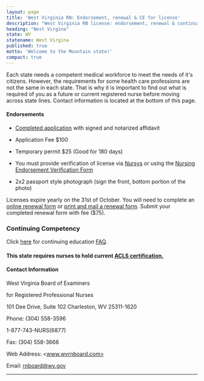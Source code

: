 ```yaml
---
layout: page
title: 'West Virginia RN: Endorsement, renewal & CE for license'
description: "West Virginia RN license: endorsement, renewal & continuing education info. Comply & advance your nursing career.\r"
heading: "West Virgina"
state: WV
statename: West Virgina
published: true
motto: 'Welcome to the Mountain state!'
compact: true
---
```

        
Each state needs a competent medical workforce to meet the needs of it's citizens. However, the requirements for some health care professions are not the same in each state. That is why it is important to find out what is required of you as a future or current registered nurse before moving across state lines. Contact information is located at the bottom of this page.

#### Endorsements

*   [Completed application](https://wvrnboard.wv.gov/licensing/Documents/License%20By%20Endorsement%20Flowchart.pdf) with signed and notarized affidavit
    
*   Application Fee $100
    
*   Temporary permit $25 (Good for 180 days)
    
*   You must provide verification of license via [Nursys](https://www.nursys.com) or using the [Nursing Endorsement Verification Form](https://wvrn.boardsofnursing.org/licenselookup)
    
*   2x2 passport style photograph (sign the front, bottom portion of the photo)
    

Licenses expire yearly on the 31st of October. You will need to complete an [online renewal form](https://wvrn.boardsofnursing.org/wvrn) or [print and mail a renewal form](https://wvrn.boardsofnursing.org/wvrn). Submit your completed renewal form with fee ($75).

### Continuing Competency

Click [here](https://wvrnboard.wv.gov/faq/Pages/default.aspx) for continuing education [FAQ](https://wvrnboard.wv.gov/faq/Pages/default.aspx).

#### This state requires nurses to hold current [ACLS certification.](https://www.acls.net/west-virginia-acls-pals-bls)

#### Contact Information

West Virginia Board of Examiners

for Registered Professional Nurses

101 Dee Drive, Suite 102
Charleston, WV 25311-1620

Phone: (304) 558-3596

1-877-743-NURS(6877)

Fax: (304) 558-3666

Web Address: <www.wvrnboard.com>

Email: <rnboard@wv.gov>

* * *
